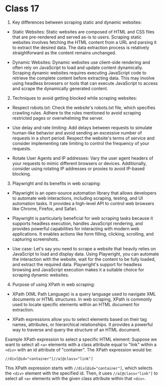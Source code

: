 # Class 17
1. Key differences between scraping static and dynamic websites:

- Static Websites: Static websites are composed of HTML and CSS files that are pre-rendered and served as-is to users. Scraping static websites involves fetching the HTML content from a URL and parsing it to extract the desired data. The data extraction process is relatively straightforward as the content remains unchanged.

- Dynamic Websites: Dynamic websites use client-side rendering and often rely on JavaScript to load and update content dynamically. Scraping dynamic websites requires executing JavaScript code to retrieve the complete content before extracting data. This may involve using headless browsers or tools that can execute JavaScript to access and scrape the dynamically generated content.

2. Techniques to avoid getting blocked while scraping websites:

- Respect robots.txt: Check the website's robots.txt file, which specifies crawling rules. Adhere to the rules mentioned to avoid scraping restricted pages or overwhelming the server.

- Use delay and rate limiting: Add delays between requests to simulate human-like behavior and avoid sending an excessive number of requests in a short period. Respect the website's terms of service and consider implementing rate limiting to control the frequency of your requests.

- Rotate User Agents and IP addresses: Vary the user agent headers of your requests to mimic different browsers or devices. Additionally, consider using rotating IP addresses or proxies to avoid IP-based blocking.

3. Playwright and its benefits in web scraping:

- Playwright is an open-source automation library that allows developers to automate web interactions, including scraping, testing, and UI automation tasks. It provides a high-level API to control web browsers like Chrome, Firefox, and Safari.

- Playwright is particularly beneficial for web scraping tasks because it supports headless execution, handles JavaScript rendering, and provides powerful capabilities for interacting with modern web applications. It enables actions like form filling, clicking, scrolling, and capturing screenshots.

- Use case: Let's say you need to scrape a website that heavily relies on JavaScript to load and display data. Using Playwright, you can automate the interaction with the website, wait for the content to be fully loaded, and extract the required data. Playwright's support for headless browsing and JavaScript execution makes it a suitable choice for scraping dynamic websites.

4. Purpose of using XPath in web scraping:

- XPath (XML Path Language) is a query language used to navigate XML documents or HTML structures. In web scraping, XPath is commonly used to locate specific elements within an HTML document for extraction.

- XPath expressions allow you to select elements based on their tag names, attributes, or hierarchical relationships. It provides a powerful way to traverse and query the structure of an HTML document.

Example XPath expression to select a specific HTML element:
Suppose we want to select all `<a>` elements with a class attribute equal to "link" within a `<div>` with an id attribute of "container". The XPath expression would be:
```xpath
//div[@id="container"]//a[@class="link"]
```
This XPath expression starts with `//div[@id="container"]`, which selects the `<div>` element with the specified id. Then, it uses `//a[@class="link"]` to select all `<a>` elements with the given class attribute within that `<div>`.